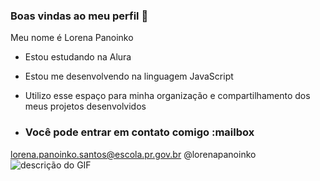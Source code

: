 ### Boas vindas ao meu perfil 💙

Meu nome é Lorena Panoinko

- Estou estudando na Alura
- Estou me desenvolvendo na linguagem JavaScript
- Utilizo esse espaço para minha organização e compartilhamento dos meus projetos desenvolvidos

- ### Você pode entrar em contato comigo :mailbox

lorena.panoinko.santos@escola.pr.gov.br
@lorenapanoinko
![descrição do GIF](https://media.tenor.com/sK2sewEblTwAAAAC/snoopy-peanuts.gif)
